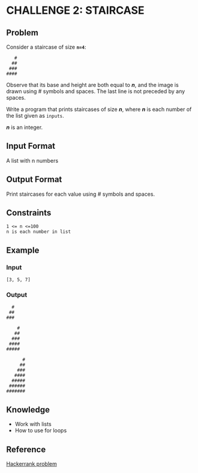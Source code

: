 # CHALLENGE 2: STAIRCASE

## Problem
Consider a staircase of size **`n=4`**:
```
   #
  ##
 ###
####
```
Observe that its base and height are both equal to **_n_**, and the image is drawn using # symbols and spaces. The last line is not preceded by any spaces.

Write a program that prints staircases of size **_n_**, where **_n_** is each number of the list given as `inputs`.

**_n_** is an integer.

## Input Format
A list with n numbers

## Output Format
Print staircases for each value using # symbols and spaces.

## Constraints
```
1 <= n <=100
n is each number in list
```

## Example 
### Input
```
[3, 5, 7]
```

### Output
```
  #
 ##
###

    #
   ##
  ###
 ####
#####

      #
     ##
    ###
   ####
  #####
 ######
#######
```

## Knowledge
+ Work with lists
+ How to use for loops

## Reference
[Hackerrank problem](https://www.hackerrank.com/challenges/staircase/problem)
